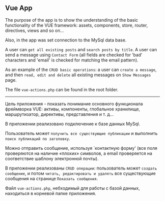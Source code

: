 Vue App
-------------------

The purpose of the app is to show the understanding of the basic functionality
of the VUE framework: assets, components, store, router, directives, views and so on...

Also, in the app was set connection to the MySql data base.

A user can `get all existing posts` and `search posts by title`.
A user can send a message using `Contact Form` (all fields
are checked for 'bad' characters and 'email' is checked for matching the email pattern).

As an example of the `CRUD basic operations`: a user can `create a message`,
and then `read, edit and delete` all existing messages on `Show Messages` page.

The file `vue-actions.php` can be found in the root folder.

-------------------------


Цель приложения - показать понимание основного функционала фреймворка VUE:
активы, компоненты, глобальное хранилище, маршрутизатор, директивы, представления и т. д...

В приложении реализовано подключение к базе данных MySql.

Пользователь может `получить все существующие публикации`</a>
и выполнить `поиск публикаций по заголовку`.

Можно отправить сообщение, используя `контактную форму' (все поля проверяются на
наличие «плохих» символов, а email проверяется на соответствие шаблону электронной почты).

В приложении реализованы `CRUD операции`: пользователь может `создать сообщение`,
и потом `читать, редактировать и удалять` все существующие сообщения на странице
`Показать сообщения`</a>.

Файл `vue-actions.php`, небходимый для работы с базой данных,
находиться в корневой папке приложения.

